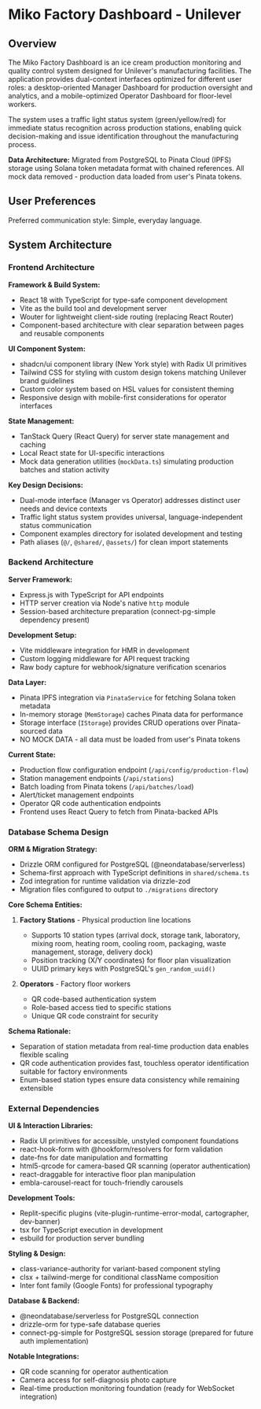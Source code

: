 # Miko Factory Dashboard - Unilever

## Overview

The Miko Factory Dashboard is an ice cream production monitoring and quality control system designed for Unilever's manufacturing facilities. The application provides dual-context interfaces optimized for different user roles: a desktop-oriented Manager Dashboard for production oversight and analytics, and a mobile-optimized Operator Dashboard for floor-level workers.

The system uses a traffic light status system (green/yellow/red) for immediate status recognition across production stations, enabling quick decision-making and issue identification throughout the manufacturing process.

**Data Architecture:** Migrated from PostgreSQL to Pinata Cloud (IPFS) storage using Solana token metadata format with chained references. All mock data removed - production data loaded from user's Pinata tokens.

## User Preferences

Preferred communication style: Simple, everyday language.

## System Architecture

### Frontend Architecture

**Framework & Build System:**
- React 18 with TypeScript for type-safe component development
- Vite as the build tool and development server
- Wouter for lightweight client-side routing (replacing React Router)
- Component-based architecture with clear separation between pages and reusable components

**UI Component System:**
- shadcn/ui component library (New York style) with Radix UI primitives
- Tailwind CSS for styling with custom design tokens matching Unilever brand guidelines
- Custom color system based on HSL values for consistent theming
- Responsive design with mobile-first considerations for operator interfaces

**State Management:**
- TanStack Query (React Query) for server state management and caching
- Local React state for UI-specific interactions
- Mock data generation utilities (`mockData.ts`) simulating production batches and station activity

**Key Design Decisions:**
- Dual-mode interface (Manager vs Operator) addresses distinct user needs and device contexts
- Traffic light status system provides universal, language-independent status communication
- Component examples directory for isolated development and testing
- Path aliases (`@/`, `@shared/`, `@assets/`) for clean import statements

### Backend Architecture

**Server Framework:**
- Express.js with TypeScript for API endpoints
- HTTP server creation via Node's native `http` module
- Session-based architecture preparation (connect-pg-simple dependency present)

**Development Setup:**
- Vite middleware integration for HMR in development
- Custom logging middleware for API request tracking
- Raw body capture for webhook/signature verification scenarios

**Data Layer:**
- Pinata IPFS integration via `PinataService` for fetching Solana token metadata
- In-memory storage (`MemStorage`) caches Pinata data for performance
- Storage interface (`IStorage`) provides CRUD operations over Pinata-sourced data
- NO MOCK DATA - all data must be loaded from user's Pinata tokens

**Current State:**
- Production flow configuration endpoint (`/api/config/production-flow`)
- Station management endpoints (`/api/stations`)
- Batch loading from Pinata tokens (`/api/batches/load`)
- Alert/ticket management endpoints
- Operator QR code authentication endpoints
- Frontend uses React Query to fetch from Pinata-backed APIs

### Database Schema Design

**ORM & Migration Strategy:**
- Drizzle ORM configured for PostgreSQL (@neondatabase/serverless)
- Schema-first approach with TypeScript definitions in `shared/schema.ts`
- Zod integration for runtime validation via drizzle-zod
- Migration files configured to output to `./migrations` directory

**Core Schema Entities:**

1. **Factory Stations** - Physical production line locations
   - Supports 10 station types (arrival dock, storage tank, laboratory, mixing room, heating room, cooling room, packaging, waste management, storage, delivery dock)
   - Position tracking (X/Y coordinates) for floor plan visualization
   - UUID primary keys with PostgreSQL's `gen_random_uuid()`

2. **Operators** - Factory floor workers
   - QR code-based authentication system
   - Role-based access tied to specific stations
   - Unique QR code constraint for security

**Schema Rationale:**
- Separation of station metadata from real-time production data enables flexible scaling
- QR code authentication provides fast, touchless operator identification suitable for factory environments
- Enum-based station types ensure data consistency while remaining extensible

### External Dependencies

**UI & Interaction Libraries:**
- Radix UI primitives for accessible, unstyled component foundations
- react-hook-form with @hookform/resolvers for form validation
- date-fns for date manipulation and formatting
- html5-qrcode for camera-based QR scanning (operator authentication)
- react-draggable for interactive floor plan manipulation
- embla-carousel-react for touch-friendly carousels

**Development Tools:**
- Replit-specific plugins (vite-plugin-runtime-error-modal, cartographer, dev-banner)
- tsx for TypeScript execution in development
- esbuild for production server bundling

**Styling & Design:**
- class-variance-authority for variant-based component styling
- clsx + tailwind-merge for conditional className composition
- Inter font family (Google Fonts) for professional typography

**Database & Backend:**
- @neondatabase/serverless for PostgreSQL connection
- drizzle-orm for type-safe database queries
- connect-pg-simple for PostgreSQL session storage (prepared for future auth implementation)

**Notable Integrations:**
- QR code scanning for operator authentication
- Camera access for self-diagnosis photo capture
- Real-time production monitoring foundation (ready for WebSocket integration)